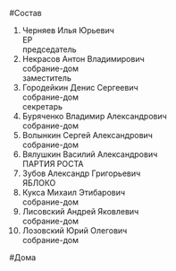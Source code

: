 #Состав  
1. Черняев Илья Юрьевич  
    ЕР  
    председатель  
2. Некрасов Антон Владимирович  
    собрание-дом  
    заместитель  
3. Городейкин Денис Сергеевич  
    собрание-дом  
    секретарь  
4. Буряченко Владимир Александрович  
    собрание-дом  
5. Волынкин Сергей Александрович  
    собрание-дом  
6. Вялушкин Василий Александрович  
    ПАРТИЯ РОСТА  
7. Зубов Александр Григорьевич  
    ЯБЛОКО  
8. Кукса Михаил Этибарович  
    собрание-дом  
9. Лисовский Андрей Яковлевич  
    собрание-дом  
10. Лозовский Юрий Олегович  
    собрание-дом  
  
#Дома  
  
